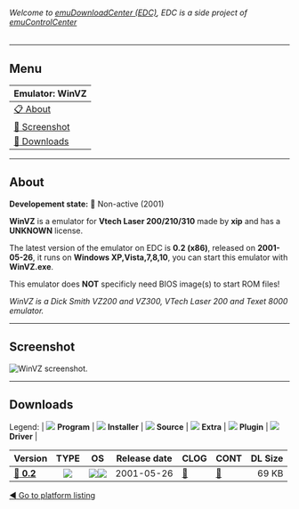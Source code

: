 ###### Welcome to [emuDownloadCenter (EDC)](https://github.com/PhoenixInteractiveNL/emuDownloadCenter/wiki/), EDC is a side project of [emuControlCenter](https://github.com/PhoenixInteractiveNL/emuControlCenter/wiki/)
***
## Menu
| **Emulator: WinVZ** |
|:---------|
| [:clipboard: About](#about) |
| [:sunrise: Screenshot](#screenshot) |
| [:floppy_disk: Downloads](#downloads) |
***
## About
**Developement state:** :red_circle: Non-active (2001)

**WinVZ** is a emulator for **Vtech Laser 200/210/310** made by **xip** and has a **UNKNOWN** license.

The latest version of the emulator on EDC is **0.2 (x86)**, released on **2001-05-26**, it runs on **Windows XP,Vista,7,8,10**, you can start this emulator with **WinVZ.exe**.

This emulator does **NOT** specificly need BIOS image(s) to start ROM files!

_WinVZ is a Dick Smith VZ200 and VZ300, VTech Laser 200 and Texet 8000 emulator._
***
## Screenshot
![](https://raw.githubusercontent.com/PhoenixInteractiveNL/emuDownloadCenter/master/hooks/winvz/emulator_screen_01.jpg "WinVZ screenshot.")
***
## Downloads
Legend:
| ![](https://raw.githubusercontent.com/wiki/PhoenixInteractiveNL/emuDownloadCenter/images_misc/icon_program_24.png) **Program** | 
![](https://raw.githubusercontent.com/wiki/PhoenixInteractiveNL/emuDownloadCenter/images_misc/icon_installer_24.png) **Installer** | 
![](https://raw.githubusercontent.com/wiki/PhoenixInteractiveNL/emuDownloadCenter/images_misc/icon_source_code_24.png) **Source** | 
![](https://raw.githubusercontent.com/wiki/PhoenixInteractiveNL/emuDownloadCenter/images_misc/icon_extra_24.png) **Extra** | 
![](https://raw.githubusercontent.com/wiki/PhoenixInteractiveNL/emuDownloadCenter/images_misc/icon_plugin_24.png) **Plugin** | 
![](https://raw.githubusercontent.com/wiki/PhoenixInteractiveNL/emuDownloadCenter/images_misc/icon_driver_24.png) **Driver** | 
 
| Version  | TYPE | OS | Release date  | CLOG | CONT | DL Size  |
|:---------|:----:|:--:|:-------------:|:-----|:-----|---------:|
| [:floppy_disk: **0.2**](https://github.com/PhoenixInteractiveNL/edc-repo0006/raw/master/winvz/0.2.7z) | ![](https://raw.githubusercontent.com/wiki/PhoenixInteractiveNL/emuDownloadCenter/images_misc/icon_program_24.png) | ![](https://raw.githubusercontent.com/wiki/PhoenixInteractiveNL/emuDownloadCenter/images_misc/logo_windows_24.png)![](https://raw.githubusercontent.com/wiki/PhoenixInteractiveNL/emuDownloadCenter/images_misc/icon_32-bit_24.png) | 2001-05-26 | [:page_facing_up:](https://github.com/PhoenixInteractiveNL/edc-repo0006/blob/master/winvz/0.2_changelog.txt) | [:mag_right:](https://github.com/PhoenixInteractiveNL/edc-repo0006/blob/master/winvz/0.2_contents.txt) | 69 KB |

[:arrow_backward: Go to platform listing](https://github.com/PhoenixInteractiveNL/emuDownloadCenter/wiki/EDC-Platform-List)
